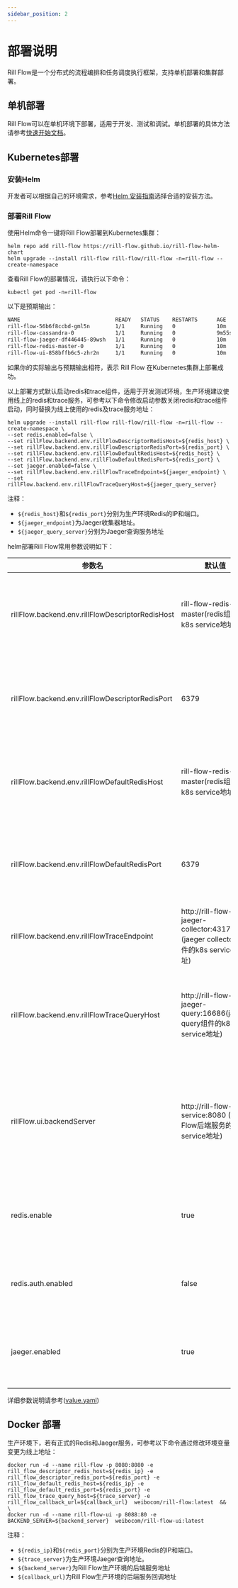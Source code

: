 ```yaml
---
sidebar_position: 2
---
```


# 部署说明

Rill Flow是一个分布式的流程编排和任务调度执行框架，支持单机部署和集群部署。

## 单机部署

Rill Flow可以在单机环境下部署，适用于开发、测试和调试。单机部署的具体方法请参考[快速开始文档](../getting-started/01-quickstart.md)。

## Kubernetes部署

### 安装Helm

开发者可以根据自己的环境需求，参考[Helm 安装指南](https://helm.sh/zh/docs/intro/install/)选择合适的安装方法。

### 部署Rill Flow

使用Helm命令一键将Rill Flow部署到Kubernetes集群：

```shell
helm repo add rill-flow https://rill-flow.github.io/rill-flow-helm-chart
helm upgrade --install rill-flow rill-flow/rill-flow -n=rill-flow --create-namespace
```

查看Rill Flow的部署情况，请执行以下命令：

```shell
kubectl get pod -n=rill-flow
```

以下是预期输出：

```txt
NAME                              READY   STATUS    RESTARTS      AGE
rill-flow-56b6f8ccbd-gml5n        1/1     Running   0             10m
rill-flow-cassandra-0             1/1     Running   0             9m55s
rill-flow-jaeger-df446445-89wsh   1/1     Running   0             10m
rill-flow-redis-master-0          1/1     Running   0             10m
rill-flow-ui-858bffb6c5-zhr2n     1/1     Running   0             10m
```

如果你的实际输出与预期输出相符，表示 Rill Flow 在Kubernetes集群上部署成功。

以上部署方式默认启动redis和trace组件，适用于开发测试环境，生产环境建议使用线上的redis和trace服务，可参考以下命令修改启动参数关闭redis和trace组件启动，同时替换为线上使用的redis及trace服务地址：

```shell
helm upgrade --install rill-flow rill-flow/rill-flow -n=rill-flow --create-namespace \
--set redis.enabled=false \
--set rillFlow.backend.env.rillFlowDescriptorRedisHost=${redis_host} \
--set rillFlow.backend.env.rillFlowDescriptorRedisPort=${redis_port} \
--set rillFlow.backend.env.rillFlowDefaultRedisHost=${redis_host} \
--set rillFlow.backend.env.rillFlowDefaultRedisPort=${redis_port} \
--set jaeger.enabled=false \
--set rillFlow.backend.env.rillFlowTraceEndpoint=${jaeger_endpoint} \
--set rillFlow.backend.env.rillFlowTraceQueryHost=${jaeger_query_server}
```

注释：
  
* `${redis_host}`和`${redis_port}`分别为生产环境Redis的IP和端口。
* `${jaeger_endpoint}`为Jaeger收集器地址。
* `${jaeger_query_server}`分别为Jaeger查询服务地址

helm部署Rill Flow常用参数说明如下：

| 参数名 | 默认值 | 说明 |
| --- | --- | --- |
|rillFlow.backend.env.rillFlowDescriptorRedisHost|rill-flow-redis-master(redis组件的k8s service地址)|储存流程图(DAG)信息的redis地址|
|rillFlow.backend.env.rillFlowDescriptorRedisPort|6379|储存流程图(DAG)信息的redis端口|
|rillFlow.backend.env.rillFlowDefaultRedisHost|rill-flow-redis-master(redis组件的k8s service地址)|储存Rill Flow 其他信息的redis地址|
|rillFlow.backend.env.rillFlowDefaultRedisPort|6379|储存Rill Flow 其他信息的redis端口|
|rillFlow.backend.env.rillFlowTraceEndpoint |http://rill-flow-jaeger-collector:4317 (jaeger collector组件的k8s service地址)|race数据采集服务地址|
|rillFlow.backend.env.rillFlowTraceQueryHost|http://rill-flow-jaeger-query:16686(jaeger query组件的k8s service地址)|trace查询服务地址，供前端页面使用|
|rillFlow.ui.backendServer|http://rill-flow-service:8080 (Rill Flow后端服务的k8s service地址)|Rill Flow后端服务地址，供前端页面调用使用|
|redis.enable|true|部署Rill Flow服务是否启动redis|
|redis.auth.enabled|false|redis启动是否开启密码认证|
|jaeger.enabled|true|部署Rill Flow 是否启动jaeger组件|

详细参数说明请参考([value.yaml](https://github.com/rill-flow/rill-flow-helm-chart/blob/main/charts/rill-flow/values.yaml))

## Docker 部署

生产环境下，若有正式的Redis和Jaeger服务，可参考以下命令通过修改环境变量变更为线上地址：

```shell
docker run -d --name rill-flow -p 8080:8080 -e rill_flow_descriptor_redis_host=${redis_ip} -e rill_flow_descriptor_redis_port=${redis_port} -e rill_flow_default_redis_host=${redis_ip} -e rill_flow_default_redis_port=${redis_port} -e rill_flow_trace_query_host=${trace_server} -e rill_flow_callback_url=${callback_url}  weibocom/rill-flow:latest  && \
docker run -d --name rill-flow-ui -p 8088:80 -e BACKEND_SERVER=${backend_server}  weibocom/rill-flow-ui:latest 
```

注释：

* `${redis_ip}`和`${redis_port}`分别为生产环境Redis的IP和端口。
* `${trace_server}`为生产环境Jaeger查询地址。
* `${backend_server}`为Rill Flow生产环境的后端服务地址
* `${callback_url}`为Rill Flow生产环境的后端服务回调地址